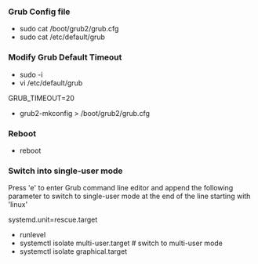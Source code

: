 ### Grub Config file

- sudo cat /boot/grub2/grub.cfg
- sudo cat /etc/default/grub

### Modify Grub Default Timeout

- sudo -i
- vi /etc/default/grub

GRUB_TIMEOUT=20

- grub2-mkconfig > /boot/grub2/grub.cfg

### Reboot

- reboot

### Switch into single-user mode

Press 'e' to enter Grub command line editor and append the following parameter to switch to single-user mode
at the end of the line starting with 'linux'

systemd.unit=rescue.target

- runlevel
- systemctl isolate multi-user.target # switch to multi-user mode
- systemctl isolate graphical.target
